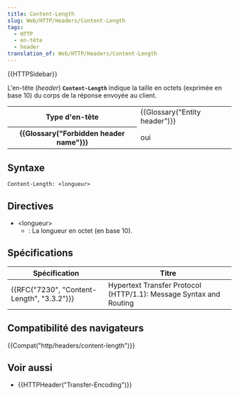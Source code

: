 ```yaml
---
title: Content-Length
slug: Web/HTTP/Headers/Content-Length
tags:
  - HTTP
  - en-tête
  - header
translation_of: Web/HTTP/Headers/Content-Length
---
```

{{HTTPSidebar}}

L'en-tête (_header_) **`Content-Length`** indique la taille en octets (exprimée en base 10) du corps de la réponse envoyée au client.

<table class="properties">
  <tbody>
    <tr>
      <th scope="row">Type d'en-tête</th>
      <td>{{Glossary("Entity header")}}</td>
    </tr>
    <tr>
      <th scope="row">{{Glossary("Forbidden header name")}}</th>
      <td>oui</td>
    </tr>
  </tbody>
</table>

## Syntaxe

```
Content-Length: <longueur>
```

## Directives

- \<longueur>
  - : La longueur en octet (en base 10).

## Spécifications

| Spécification                                            | Titre                                                              |
| -------------------------------------------------------- | ------------------------------------------------------------------ |
| {{RFC("7230", "Content-Length", "3.3.2")}} | Hypertext Transfer Protocol (HTTP/1.1): Message Syntax and Routing |

## Compatibilité des navigateurs

{{Compat("http/headers/content-length")}}

## Voir aussi

- {{HTTPHeader("Transfer-Encoding")}}
